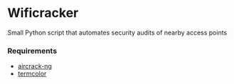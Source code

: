 # Wificracker
Small Python script that automates security audits of nearby access points

### Requirements
- [aircrack-ng](https://www.aircrack-ng.org/)
- [termcolor](https://pypi.python.org/pypi/termcolor)
